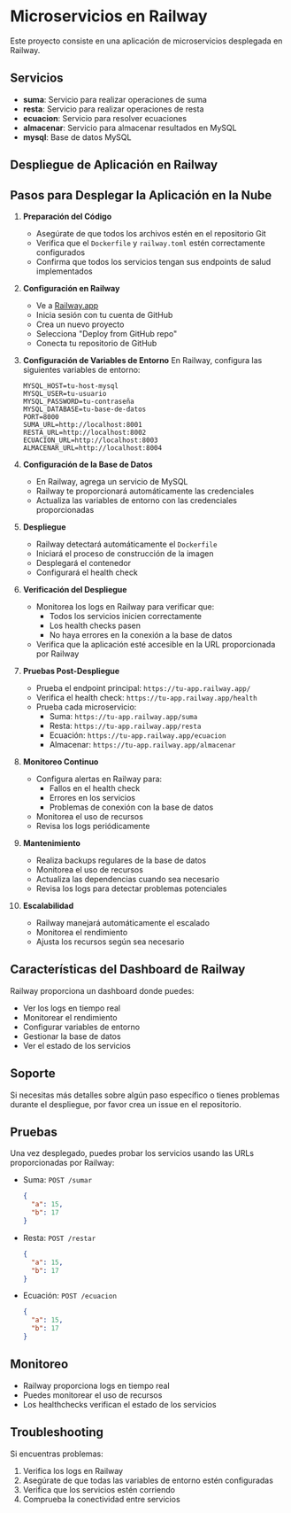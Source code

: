 # Microservicios en Railway

Este proyecto consiste en una aplicación de microservicios desplegada en Railway.

## Servicios

- **suma**: Servicio para realizar operaciones de suma
- **resta**: Servicio para realizar operaciones de resta
- **ecuacion**: Servicio para resolver ecuaciones
- **almacenar**: Servicio para almacenar resultados en MySQL
- **mysql**: Base de datos MySQL

## Despliegue de Aplicación en Railway

## Pasos para Desplegar la Aplicación en la Nube

1. **Preparación del Código**
   - Asegúrate de que todos los archivos estén en el repositorio Git
   - Verifica que el `Dockerfile` y `railway.toml` estén correctamente configurados
   - Confirma que todos los servicios tengan sus endpoints de salud implementados

2. **Configuración en Railway**
   - Ve a [Railway.app](https://railway.app/)
   - Inicia sesión con tu cuenta de GitHub
   - Crea un nuevo proyecto
   - Selecciona "Deploy from GitHub repo"
   - Conecta tu repositorio de GitHub

3. **Configuración de Variables de Entorno**
   En Railway, configura las siguientes variables de entorno:
   ```
   MYSQL_HOST=tu-host-mysql
   MYSQL_USER=tu-usuario
   MYSQL_PASSWORD=tu-contraseña
   MYSQL_DATABASE=tu-base-de-datos
   PORT=8000
   SUMA_URL=http://localhost:8001
   RESTA_URL=http://localhost:8002
   ECUACION_URL=http://localhost:8003
   ALMACENAR_URL=http://localhost:8004
   ```

4. **Configuración de la Base de Datos**
   - En Railway, agrega un servicio de MySQL
   - Railway te proporcionará automáticamente las credenciales
   - Actualiza las variables de entorno con las credenciales proporcionadas

5. **Despliegue**
   - Railway detectará automáticamente el `Dockerfile`
   - Iniciará el proceso de construcción de la imagen
   - Desplegará el contenedor
   - Configurará el health check

6. **Verificación del Despliegue**
   - Monitorea los logs en Railway para verificar que:
     - Todos los servicios inicien correctamente
     - Los health checks pasen
     - No haya errores en la conexión a la base de datos
   - Verifica que la aplicación esté accesible en la URL proporcionada por Railway

7. **Pruebas Post-Despliegue**
   - Prueba el endpoint principal: `https://tu-app.railway.app/`
   - Verifica el health check: `https://tu-app.railway.app/health`
   - Prueba cada microservicio:
     - Suma: `https://tu-app.railway.app/suma`
     - Resta: `https://tu-app.railway.app/resta`
     - Ecuación: `https://tu-app.railway.app/ecuacion`
     - Almacenar: `https://tu-app.railway.app/almacenar`

8. **Monitoreo Continuo**
   - Configura alertas en Railway para:
     - Fallos en el health check
     - Errores en los servicios
     - Problemas de conexión con la base de datos
   - Monitorea el uso de recursos
   - Revisa los logs periódicamente

9. **Mantenimiento**
   - Realiza backups regulares de la base de datos
   - Monitorea el uso de recursos
   - Actualiza las dependencias cuando sea necesario
   - Revisa los logs para detectar problemas potenciales

10. **Escalabilidad**
    - Railway manejará automáticamente el escalado
    - Monitorea el rendimiento
    - Ajusta los recursos según sea necesario

## Características del Dashboard de Railway

Railway proporciona un dashboard donde puedes:
- Ver los logs en tiempo real
- Monitorear el rendimiento
- Configurar variables de entorno
- Gestionar la base de datos
- Ver el estado de los servicios

## Soporte

Si necesitas más detalles sobre algún paso específico o tienes problemas durante el despliegue, por favor crea un issue en el repositorio.

## Pruebas

Una vez desplegado, puedes probar los servicios usando las URLs proporcionadas por Railway:

- Suma: `POST /sumar`
  ```json
  {
    "a": 15,
    "b": 17
  }
  ```

- Resta: `POST /restar`
  ```json
  {
    "a": 15,
    "b": 17
  }
  ```

- Ecuación: `POST /ecuacion`
  ```json
  {
    "a": 15,
    "b": 17
  }
  ```

## Monitoreo

- Railway proporciona logs en tiempo real
- Puedes monitorear el uso de recursos
- Los healthchecks verifican el estado de los servicios

## Troubleshooting

Si encuentras problemas:

1. Verifica los logs en Railway
2. Asegúrate de que todas las variables de entorno estén configuradas
3. Verifica que los servicios estén corriendo
4. Comprueba la conectividad entre servicios 
